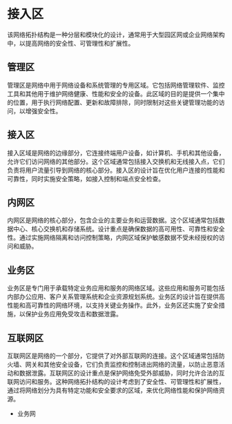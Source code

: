 # 接入区
该网络拓扑结构是一种分层和模块化的设计，通常用于大型园区网或企业网络架构中，以提高网络的安全性、可管理性和扩展性。

## 管理区
管理区是网络中用于网络设备和系统管理的专用区域。它包括网络管理软件、监控工具和其他用于维护网络健康、性能和安全的设备。此区域的目的是提供一个集中的位置，用于执行网络配置、更新和故障排除，同时限制对这些关键管理功能的访问，以增强安全性。

## 接入区
接入区域是网络的边缘部分，它连接终端用户设备，如计算机、手机和其他设备，允许它们访问网络的其他部分。这个区域通常包括接入交换机和无线接入点，它们负责将用户流量引导到网络的核心部分。接入区的设计旨在优化用户连接的性能和可靠性，同时实施安全策略，如接入控制和端点安全检查。

## 内网区
内网区是网络的核心部分，包含企业的主要业务和运营数据。这个区域通常包括数据中心、核心交换机和存储系统。设计重点是确保数据的高可用性、可靠性和安全性。通过实施网络隔离和访问控制策略，内网区域保护敏感数据不受未经授权的访问和威胁。

## 业务区
业务区是专门用于承载特定业务应用和服务的网络区域。这些应用和服务可能包括内部办公应用、客户关系管理系统和企业资源规划系统。业务区的设计旨在提供高性能和高可靠性的网络环境，以支持关键业务操作。此外，业务区还实施了安全措施，以保护业务应用免受攻击和数据泄露。

## 互联网区
互联网区是网络的一个部分，它提供了对外部互联网的连接。这个区域通常包括防火墙、网关和其他安全设备，它们负责监控和控制进出网络的流量，以防止恶意活动和数据泄露。互联网区的设计重点是保护网络免受外部威胁，同时允许合法的互联网访问和服务。这种网络拓扑结构的设计考虑到了安全性、可管理性和扩展性，通过将网络划分为具有特定功能和安全要求的区域，来优化网络性能和保护网络资源。



- 业务网



